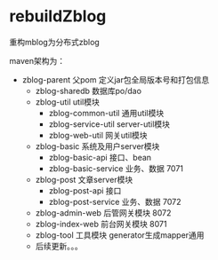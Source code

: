 # rebuildZblog
重构mblog为分布式zblog

maven架构为：
- zblog-parent  父pom 定义jar包全局版本号和打包信息
    - zblog-sharedb 数据库po/dao
    - zblog-util  util模块
        - zblog-common-util  通用util模块
        - zblog-service-util server-util模块
        - zblog-web-util  网关util模块
    - zblog-basic  系统及用户server模块
        - zblog-basic-api  接口、bean   
        - zblog-basic-service 业务、数据   7071
    - zblog-post   文章server模块
        - zblog-post-api   接口 
        - zblog-post-service 业务、数据    7072
    - zblog-admin-web 后管网关模块    8072
    - zblog-index-web 前台网关模块    8071
    - zblog-tool 工具模块  generator生成mapper通用
    - 后续更新。。。
    


    